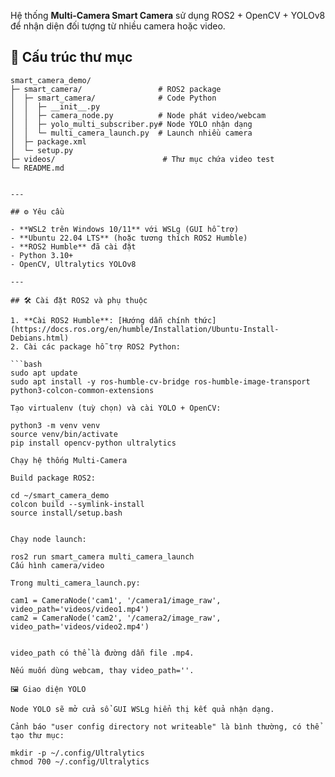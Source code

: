 Hệ thống **Multi-Camera Smart Camera** sử dụng ROS2 + OpenCV + YOLOv8 để nhận diện đối tượng từ nhiều camera hoặc video.
## 📂 Cấu trúc thư mục
```
smart_camera_demo/
├─ smart_camera/                 # ROS2 package
│  ├─ smart_camera/              # Code Python
│  │  ├─ __init__.py
│  │  ├─ camera_node.py          # Node phát video/webcam
│  │  ├─ yolo_multi_subscriber.py# Node YOLO nhận dạng
│  │  └─ multi_camera_launch.py  # Launch nhiều camera
│  ├─ package.xml
│  └─ setup.py
├─ videos/                        # Thư mục chứa video test
└─ README.md


---

## ⚙️ Yêu cầu

- **WSL2 trên Windows 10/11** với WSLg (GUI hỗ trợ)
- **Ubuntu 22.04 LTS** (hoặc tương thích ROS2 Humble)
- **ROS2 Humble** đã cài đặt
- Python 3.10+
- OpenCV, Ultralytics YOLOv8

---

## 🛠 Cài đặt ROS2 và phụ thuộc

1. **Cài ROS2 Humble**: [Hướng dẫn chính thức](https://docs.ros.org/en/humble/Installation/Ubuntu-Install-Debians.html)  
2. Cài các package hỗ trợ ROS2 Python:

```bash
sudo apt update
sudo apt install -y ros-humble-cv-bridge ros-humble-image-transport python3-colcon-common-extensions

Tạo virtualenv (tuỳ chọn) và cài YOLO + OpenCV:

python3 -m venv venv
source venv/bin/activate
pip install opencv-python ultralytics

Chạy hệ thống Multi-Camera

Build package ROS2:

cd ~/smart_camera_demo
colcon build --symlink-install
source install/setup.bash


Chạy node launch:

ros2 run smart_camera multi_camera_launch
Cấu hình camera/video

Trong multi_camera_launch.py:

cam1 = CameraNode('cam1', '/camera1/image_raw', video_path='videos/video1.mp4')
cam2 = CameraNode('cam2', '/camera2/image_raw', video_path='videos/video2.mp4')


video_path có thể là đường dẫn file .mp4.

Nếu muốn dùng webcam, thay video_path=''.

🖼 Giao diện YOLO

Node YOLO sẽ mở cửa sổ GUI WSLg hiển thị kết quả nhận dạng.

Cảnh báo "user config directory not writeable" là bình thường, có thể tạo thư mục:

mkdir -p ~/.config/Ultralytics
chmod 700 ~/.config/Ultralytics


